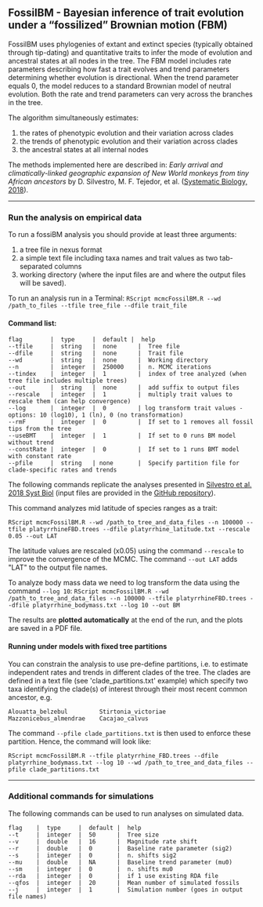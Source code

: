 ## FossilBM - Bayesian inference of trait evolution under a “fossilized” Brownian motion (FBM)

FossilBM uses phylogenies of extant and extinct species (typically obtained through tip-dating) and quantitative traits to infer the mode of evolution and ancestral states at all nodes in the tree.
The FBM model includes rate parameters describing how fast a trait evolves and trend parameters determining whether evolution is directional. When the trend parameter equals 0, the model reduces to a standard Brownian model of neutral evolution. Both the rate and trend parameters can very across the branches in the tree.

The algorithm simultaneously estimates:  
1. the rates of phenotypic evolution and their variation across clades  
2. the trends of phenotypic evolution and their variation across clades  
3. the ancestral states at all internal nodes


The methods implemented here are described in:
*Early arrival and climatically-linked geographic expansion of New World monkeys from tiny African ancestors* by D. Silvestro, M. F. Tejedor, et al. ([Systematic Biology, 2018](https://doi.org/10.1093/sysbio/syy046)).
  
   
___
### Run the analysis on empirical data
To run a fossiBM analysis you should provide at least three arguments:   

1) a tree file in nexus format  
2) a simple text file including taxa names and trait values as two tab-separated columns  
3) working directory (where the input files are and where the output files will be saved).  

To run an analysis run in a Terminal:
 `RScript mcmcFossilBM.R --wd /path_to_files --tfile tree_file --dfile trait_file`


#### Command list:  

```
flag        |  type     |  default |  help
--tfile     |  string   |  none      |  Tree file 
--dfile     |  string   |  none      |  Trait file
--wd        |  string   |  none      |  Working directory
--n         |  integer  |  250000    |  n. MCMC iterations
--tindex    |  integer  |  1         |  index of tree analyzed (when tree file includes multiple trees)
--out       |  string   |  none      |  add suffix to output files
--rescale   |  integer  |  1         |  multiply trait values to rescale them (can help convergence)
--log       |  integer  |  0         | log transform trait values - options: 10 (log10), 1 (ln), 0 (no transformation)
--rmF       |  integer  |  0         |  If set to 1 removes all fossil tips from the tree
--useBMT    |  integer  |  1         |  If set to 0 runs BM model without trend
--constRate |  integer  |  0         |  If set to 1 runs BMT model with constant rate
--pfile     |  string   | none       |  Specify partition file for clade-specific rates and trends
```  


The following commands replicate the analyses presented in [Silvestro et al. 2018 Syst Biol](https://doi.org/10.1093/sysbio/syy046) (input files are provided in the [GitHub repository](https://github.com/dsilvestro/fossilBM)).

This command analyzes mid latitude of species ranges as a trait:

`RScript mcmcFossilBM.R --wd /path_to_tree_and_data_files --n 100000 --tfile platyrrhineFBD.trees --dfile platyrrhine_latitude.txt --rescale 0.05 --out LAT `

The latitude values are rescaled (x0.05) using the command `--rescale` to improve the convergence of the MCMC. The command `--out LAT` adds "LAT" to the output file names.

To analyze body mass data we need to log transform the data using the command `--log 10`:
`RScript mcmcFossilBM.R --wd /path_to_tree_and_data_files --n 100000 --tfile platyrrhineFBD.trees --dfile platyrrhine_bodymass.txt --log 10 --out BM`


The results are **plotted automatically** at the end of the run, and the plots are saved in a PDF file. 

#### Running under models with fixed tree partitions ####

You can constrain the analysis to use pre-define partitions, i.e. to estimate independent rates and trends in different clades of the tree. The clades are defined in a text file (see 'clade_partitions.txt' example) which specify two taxa identifying the clade(s) of interest through their most recent common ancestor, e.g.

```
Alouatta_belzebul	      Stirtonia_victoriae
Mazzonicebus_almendrae    Cacajao_calvus
```

The command `--pfile clade_partitions.txt` is then used to enforce these partition. Hence, the command will look like: 

`RScript mcmcFossilBM.R --tfile platyrrhine_FBD.trees --dfile platyrrhine_bodymass.txt --log 10 --wd /path_to_tree_and_data_files --pfile clade_partitions.txt `








---
### Additional commands for simulations
The following commands can be used to run analyses on simulated data.

```
flag    |  type     |  default |  help
--t     |  integer  |  50      |  Tree size 
--v     |  double   |  16      |  Magnitude rate shift
--r     |  double   |  0       |  Baseline rate parameter (sig2)
--s     |  integer  |  0       |  n. shifts sig2 
--mu    |  double   |  NA      |  Baseline trend parameter (mu0) 
--sm    |  integer  |  0       |  n. shifts mu0
--rda   |  integer  |  0       |  if 1 use existing RDA file 
--qfos  |  integer  |  20      |  Mean number of simulated fossils
--j     |  integer  |  1       |  Simulation number (goes in output file names) 
```  
